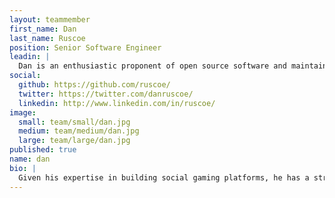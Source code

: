 ```yaml
---
layout: teammember
first_name: Dan
last_name: Ruscoe
position: Senior Software Engineer
leadin: |
  Dan is an enthusiastic proponent of open source software and maintains a number of open source projects. After four years writing software for social games and ad platforms in Los Angeles, he got tired of the constant sunshine and joined ThinkShout in Portland to see what all this rain is about.
social:
  github: https://github.com/ruscoe/
  twitter: https://twitter.com/danruscoe/
  linkedin: http://www.linkedin.com/in/ruscoe/
image:
  small: team/small/dan.jpg
  medium: team/medium/dan.jpg
  large: team/large/dan.jpg
published: true
name: dan
bio: |
  Given his expertise in building social gaming platforms, he has a strong sense for how web technologies can be used to promote web engagement. Dan left California in search of an opportunity to contribute regularly to the open source community and put those contributions to good use for nonprofits. He studied Computing, Electronics and Physics at Bolton Sixth Form College in Bolton, England. When he isn’t writing code, he’s normally hacking away at an electronics project or engrossed in a point-and-click adventure game. While he loves new technology, he still keeps a couple of long-obsolete computers around as a reminder of where he started programming.
---
```

